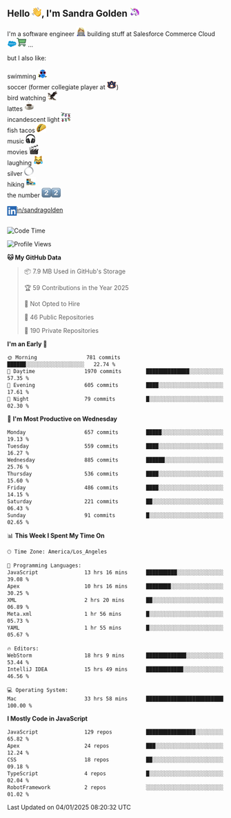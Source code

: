 ## Hello <img src="./static/emoji/wave.png" width="22" />, I'm Sandra Golden <img src="./static/emoji/unicorn-face.png" width="22" />

I'm a software engineer <img src="./static/emoji/female-technologist.png" width="22" /> building stuff at Salesforce Commerce Cloud <img src="./static/emoji/salesforce.png" width="22" /><img src="./static/emoji/commerce-cloud.png" width="22" />&nbsp;...

but I also like:<br/><br/>
swimming <img alt="swimming" src="./static/emoji/keep-swimming.png" width="22" /><br/>
soccer  (former collegiate player at <img src="./static/emoji/auburn.png" width="22" />)<br/>
bird watching <img src="./static/emoji/eagle.png" width="22" /><br/>
lattes <img src="./static/emoji/coffee.png" width="22" /><br/>
incandescent light <img src="./static/emoji/lights.png" width="22" /><br/>
fish tacos <img src="./static/emoji/taco.png" width="22" /><br/>
music <img src="./static/emoji/headphones.png" width="22" /><br/>
movies <img src="./static/emoji/movie-clapper.png" width="22" /><br/>
laughing <img src="./static/emoji/joy-cat.png" width="22" /><br/>
silver <img src="./static/emoji/silver-hoop.png" width="22" /><br/>
hiking <img src="./static/emoji/hiker.png" width="22" /><br/>
the number <img src="./static/emoji/two.png" width="22" /><img src="./static/emoji/two.png" width="22" />
<br/><br/>
<img align="left" alt="Sandra Golden | LinkedIn" width="22px" src="./static/emoji/linkedin.png" /> <a href="https://www.linkedin.com/in/sandragolden/">in/sandragolden</a>
<br/><br/>
<!--START_SECTION:waka-->
![Code Time](http://img.shields.io/badge/Code%20Time-972%20hrs%2049%20mins-blue)

![Profile Views](http://img.shields.io/badge/Profile%20Views-0-blue)

**🐱 My GitHub Data** 

> 📦 7.9 MB Used in GitHub's Storage 
 > 
> 🏆 59 Contributions in the Year 2025
 > 
> 🚫 Not Opted to Hire
 > 
> 📜 46 Public Repositories 
 > 
> 🔑 190 Private Repositories 
 > 
**I'm an Early 🐤** 

```text
🌞 Morning                781 commits         ██████░░░░░░░░░░░░░░░░░░░   22.74 % 
🌆 Daytime                1970 commits        ██████████████░░░░░░░░░░░   57.35 % 
🌃 Evening                605 commits         ████░░░░░░░░░░░░░░░░░░░░░   17.61 % 
🌙 Night                  79 commits          █░░░░░░░░░░░░░░░░░░░░░░░░   02.30 % 
```
📅 **I'm Most Productive on Wednesday** 

```text
Monday                   657 commits         █████░░░░░░░░░░░░░░░░░░░░   19.13 % 
Tuesday                  559 commits         ████░░░░░░░░░░░░░░░░░░░░░   16.27 % 
Wednesday                885 commits         ██████░░░░░░░░░░░░░░░░░░░   25.76 % 
Thursday                 536 commits         ████░░░░░░░░░░░░░░░░░░░░░   15.60 % 
Friday                   486 commits         ████░░░░░░░░░░░░░░░░░░░░░   14.15 % 
Saturday                 221 commits         ██░░░░░░░░░░░░░░░░░░░░░░░   06.43 % 
Sunday                   91 commits          █░░░░░░░░░░░░░░░░░░░░░░░░   02.65 % 
```


📊 **This Week I Spent My Time On** 

```text
🕑︎ Time Zone: America/Los_Angeles

💬 Programming Languages: 
JavaScript               13 hrs 16 mins      ██████████░░░░░░░░░░░░░░░   39.08 % 
Apex                     10 hrs 16 mins      ████████░░░░░░░░░░░░░░░░░   30.25 % 
XML                      2 hrs 20 mins       ██░░░░░░░░░░░░░░░░░░░░░░░   06.89 % 
Meta.xml                 1 hr 56 mins        █░░░░░░░░░░░░░░░░░░░░░░░░   05.73 % 
YAML                     1 hr 55 mins        █░░░░░░░░░░░░░░░░░░░░░░░░   05.67 % 

🔥 Editors: 
WebStorm                 18 hrs 9 mins       █████████████░░░░░░░░░░░░   53.44 % 
IntelliJ IDEA            15 hrs 49 mins      ████████████░░░░░░░░░░░░░   46.56 % 

💻 Operating System: 
Mac                      33 hrs 58 mins      █████████████████████████   100.00 % 
```

**I Mostly Code in JavaScript** 

```text
JavaScript               129 repos           ████████████████░░░░░░░░░   65.82 % 
Apex                     24 repos            ███░░░░░░░░░░░░░░░░░░░░░░   12.24 % 
CSS                      18 repos            ██░░░░░░░░░░░░░░░░░░░░░░░   09.18 % 
TypeScript               4 repos             █░░░░░░░░░░░░░░░░░░░░░░░░   02.04 % 
RobotFramework           2 repos             ░░░░░░░░░░░░░░░░░░░░░░░░░   01.02 % 
```




 Last Updated on 04/01/2025 08:20:32 UTC
<!--END_SECTION:waka-->
